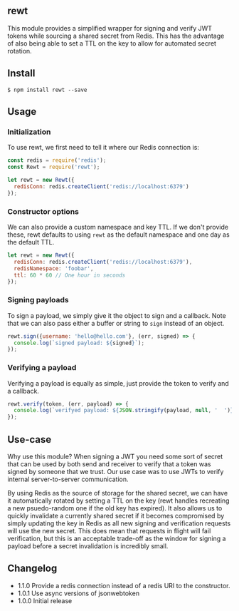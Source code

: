 ## rewt
This module provides a simplified wrapper for signing and verify JWT tokens while
sourcing a shared secret from Redis. This has the advantage of also being able to
set a TTL on the key to allow for automated secret rotation.

## Install
```
$ npm install rewt --save
```

## Usage

### Initialization
To use rewt, we first need to tell it where our Redis connection is:
```js
const redis = require('redis');
const Rewt = require('rewt');

let rewt = new Rewt({
  redisConn: redis.createClient('redis://localhost:6379')
});
```

### Constructor options
We can also provide a custom namespace and key TTL. If we don't provide these,
rewt defaults to using `rewt` as the default namespace and one day as the default
TTL.
```js
let rewt = new Rewt({
  redisConn: redis.createClient('redis://localhost:6379'),
  redisNamespace: 'foobar',
  ttl: 60 * 60 // One hour in seconds
});
```

### Signing payloads
To sign a payload, we simply give it the object to sign and a callback. Note
that we can also pass either a buffer or string to `sign` instead of an object.
```js
rewt.sign({username: 'hello@hello.com'}, (err, signed) => {
  console.log(`signed payload: ${signed}`);
});
```

### Verifying a payload
Verifying a payload is equally as simple, just provide the token to verify and
a callback.
```js
rewt.verify(token, (err, payload) => {
  console.log(`verifyed payload: ${JSON.stringify(payload, null, '  ')}`;
});
```

## Use-case
Why use this module? When signing a JWT you need some sort of secret that can be
used by both send and receiver to verify that a token was signed by someone that
we trust. Our use case was to use JWTs to verify internal server-to-server
communication.

By using Redis as the source of storage for the shared secret, we can have it
automatically rotated by setting a TTL on the key (rewt handles recreating a new
psuedo-random one if the old key has expired). It also allows us to quickly
invalidate a currently shared secret if it becomes compromised by simply
updating the key in Redis as all new signing and verification requests will use
the new secret. This does mean that requests in flight will fail verification,
but this is an acceptable trade-off as the window for signing a payload before
a secret invalidation is incredibly small.


## Changelog
* 1.1.0 Provide a redis connection instead of a redis URI to the constructor.
* 1.0.1 Use async versions of jsonwebtoken
* 1.0.0 Initial release
